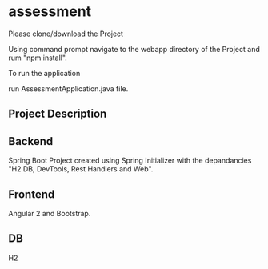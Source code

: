 # assessment

Please clone/download the Project 

Using command prompt navigate to the webapp directory of the Project and rum "npm install".

To run the application 

run AssessmentApplication.java file.


Project Description
-------------------

Backend
-------
Spring Boot Project created using Spring Initializer with the depandancies "H2 DB, DevTools, Rest Handlers and Web".

Frontend
--------
Angular 2 and Bootstrap.

DB
---
H2
